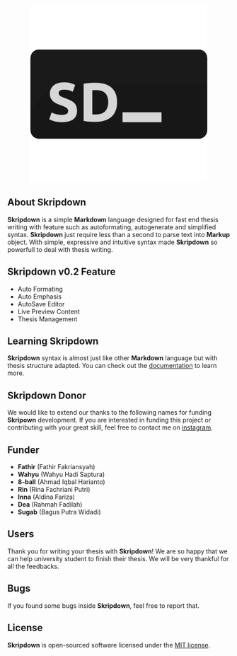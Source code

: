 <p align="center"><img src="public/asset/app_logo.png" width="400"></p>

## About **Skripdown**
**Skripdown** is a simple **Markdown** language designed for fast end thesis writing with feature such as autoformating, 
autogenerate and simplified syntax. **Skripdown** just require less than a second to parse text into **Markup** object. 
With simple, expressive and intuitive syntax made **Skripdown** so powerfull to deal with thesis writing.

## **Skripdown** v0.2 Feature
- Auto Formating
- Auto Emphasis
- AutoSave Editor
- Live Preview Content
- Thesis Management

## Learning **Skripdown**
**Skripdown** syntax is almost just like other **Markdown** language but with thesis structure adapted. You can check out the [documentation](https://laravel.com/docs) to learn more.

## **Skripdown** Donor
We would like to extend our thanks to the following names for funding **Skripown** development. If you are interested in funding this project or contributing with your great skill, feel free to contact me on [instagram](https://instagram.com/malkolp).

## Funder
- **Fathir** (Fathir Fakriansyah)
- **Wahyu** (Wahyu Hadi Saptura)
- **8-ball** (Ahmad Iqbal Harianto)
- **Rin** (Rina Fachriani Putri)
- **Inna** (Aldina Fariza)
- **Dea** (Rahmah Fadilah)
- **Sugab** (Bagus Putra Widadi)

## Users
Thank you for writing your thesis with **Skripdown**! 
We are so happy that we can help university student to finish their thesis. 
We will be very thankful for all the feedbacks.

## Bugs
If you found some bugs inside **Skripdown**, feel free to report that.

## License
**Skripdown** is open-sourced software licensed under the [MIT license](https://opensource.org/licenses/MIT).
